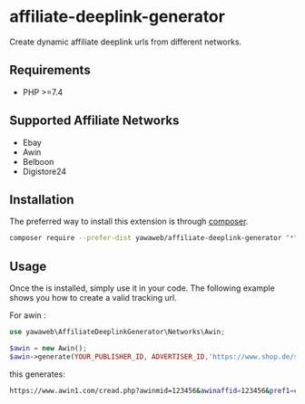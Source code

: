 # affiliate-deeplink-generator
Create dynamic affiliate deeplink urls from different networks.

Requirements
------------
- PHP >=7.4

Supported Affiliate Networks
------------

- Ebay
- Awin
- Belboon
- Digistore24

Installation
------------

The preferred way to install this extension is through [composer](http://getcomposer.org/download/).

```bash
composer require --prefer-dist yawaweb/affiliate-deeplink-generator "*"
```

Usage
-----

Once the is installed, simply use it in your code. The following example shows you how to create a valid tracking url. 

For awin :

```php
use yawaweb\AffiliateDeeplinkGenerator\Networks\Awin;

$awin = new Awin();
$awin->generate(YOUR_PUBLISHER_ID, ADVERTISER_ID,'https://www.shop.de/search/?sSearch=football', 'custom click ref', 'custom view ref', 'custom page ref');
```

this generates:

```bash
https://www.awin1.com/cread.php?awinmid=123456&awinaffid=123456&pref1=custom+page+ref&clickref=custom+click+ref&viewref1=custom+view+ref&ued=https%3A%2F%2Fwww.shop.de%2Fsearch%2F%3FsSearch%3Dfootball
```
